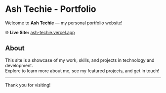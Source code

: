 # Ash Techie - Portfolio

Welcome to **Ash Techie** — my personal portfolio website!

🌐 **Live Site:** [ash-techie.vercel.app](https://ash-techie.vercel.app)

## About

This site is a showcase of my work, skills, and projects in technology and development.  
Explore to learn more about me, see my featured projects, and get in touch!

---

Thank you for visiting!
